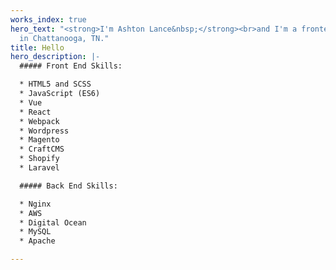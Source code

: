 ```yaml
---
works_index: true
hero_text: "<strong>I'm Ashton Lance&nbsp;</strong><br>and I'm a frontend developer
  in Chattanooga, TN."
title: Hello
hero_description: |-
  ##### Front End Skills:

  * HTML5 and SCSS
  * JavaScript (ES6)
  * Vue
  * React
  * Webpack
  * Wordpress
  * Magento
  * CraftCMS
  * Shopify
  * Laravel

  ##### Back End Skills:

  * Nginx
  * AWS
  * Digital Ocean
  * MySQL
  * Apache

---
```

<Hero :text="$page.frontmatter.hero_text" />
<WorksList />